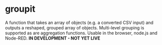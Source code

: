 # groupit
A function that takes an array of objects (e.g. a converted CSV input) and outputs a reshaped, grouped array of objects. Multi-level grouping is supported as are aggregation functions. Usable in the browser, node.js and Node-RED.  **IN DEVELOPMENT - NOT YET LIVE**
